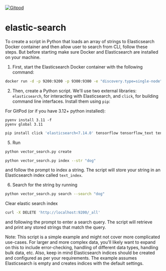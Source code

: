 [![Gitpod](https://img.shields.io/badge/Gitpod-ready--to--code-blue?logo=gitpod)](https://gitpod.io/#https://github.com/konard/elastic-search)

# elastic-search

To create a script in Python that loads an array of strings to Elasticsearch Docker container and then allow user to search from CLI, follow these steps. But before starting make sure Docker and Elasticsearch are installed on your machine.  

1. First, start the Elasticsearch Docker container with the following command: 

```bash
docker run -d -p 9200:9200 -p 9300:9300 -e "discovery.type=single-node" docker.elastic.co/elasticsearch/elasticsearch:7.13.1
```

2. Then, create a Python script. We'll use two external libraries: `elasticsearch`, for interacting with Elasticsearch, and `click`, for building command line interfaces. Install them using `pip`:

For GitPod (or if you have 3.12+ python installed):
```
pyenv install 3.11 -f
pyenv global 3.11
```

```bash
pip install click 'elasticsearch<7.14.0' tensorflow tensorflow_text tensorflow_hub
```

5. Run

```bash
python vector_search.py create
```

```bash
python vector_search.py index --str "dog"
```

and follow the prompt to index a string. The script will store your string in an Elasticsearch index called `text_index`.

6. Search for the string by running

```bash
python vector_search.py search --search "dog"
```

Clear elastic search index

```bash
curl -X DELETE 'http://localhost:9200/_all'
```

and following the prompt to enter a search query. The script will retrieve and print any stored strings that match the query.

Note: This script is a simple example and might not cover more complicated use-cases. For larger and more complex data, you'll likely want to expand on this to include error-checking, handling of different data types, handling bulk data, etc. Also, keep in mind Elasticsearch indices should be created and configured as per your requirements. The example assumes Elasticsearch is empty and creates indices with the default settings.
